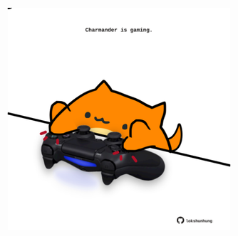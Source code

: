 <!-- built at 01/01/2023, 13:03:39 UTC -->
<p align="center">
  <img width="500" height="500" src="./ReadmeImage.svg">
</p>
